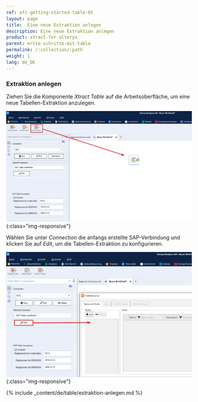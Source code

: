```yaml
---
ref: afc-getting-started-table-01
layout: page
title:  Eine neue Extraktion anlegen
description: Eine neue Extraktion anlegen
product: xtract-for-alteryx
parent: erste-schritte-mit-table
permalink: /:collection/:path
weight: 1
lang: de_DE
---
```

### Extraktion anlegen

Ziehen Sie die Komponente *Xtract Table* auf die Arbeitsoberfläche, um eine neue Tabellen-Extraktion anzulegen.

![Create-New-Table-Extraction](/img/content/xfa_create_table_extraction_01.png){:class="img-responsive"}

Wählen Sie unter *Connection* die anfangs erstellte SAP-Verbindung und klicken Sie auf *Edit*, um die Tabellen-Extraktion zu konfigurieren. 

![Create-New-Table-Extraction2](/img/content/xfa_create_table_extraction_02.png){:class="img-responsive"}

{% include _content/de/table/extraktion-anlegen.md  %}